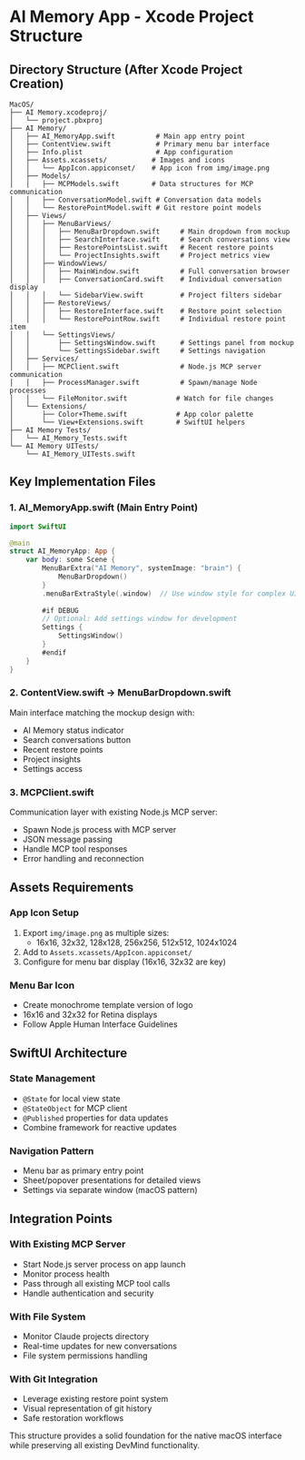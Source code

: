 # AI Memory App - Xcode Project Structure

## Directory Structure (After Xcode Project Creation)
```
MacOS/
├── AI Memory.xcodeproj/
│   └── project.pbxproj
├── AI Memory/
│   ├── AI_MemoryApp.swift          # Main app entry point
│   ├── ContentView.swift           # Primary menu bar interface
│   ├── Info.plist                  # App configuration
│   ├── Assets.xcassets/           # Images and icons
│   │   └── AppIcon.appiconset/    # App icon from img/image.png
│   ├── Models/
│   │   ├── MCPModels.swift        # Data structures for MCP communication
│   │   ├── ConversationModel.swift # Conversation data models  
│   │   └── RestorePointModel.swift # Git restore point models
│   ├── Views/
│   │   ├── MenuBarViews/
│   │   │   ├── MenuBarDropdown.swift     # Main dropdown from mockup
│   │   │   ├── SearchInterface.swift     # Search conversations view
│   │   │   ├── RestorePointsList.swift   # Recent restore points
│   │   │   └── ProjectInsights.swift     # Project metrics view
│   │   ├── WindowViews/
│   │   │   ├── MainWindow.swift          # Full conversation browser
│   │   │   ├── ConversationCard.swift    # Individual conversation display
│   │   │   └── SidebarView.swift         # Project filters sidebar
│   │   ├── RestoreViews/
│   │   │   ├── RestoreInterface.swift    # Restore point selection
│   │   │   └── RestorePointRow.swift     # Individual restore point item
│   │   └── SettingsViews/
│   │       ├── SettingsWindow.swift      # Settings panel from mockup
│   │       └── SettingsSidebar.swift     # Settings navigation
│   ├── Services/
│   │   ├── MCPClient.swift               # Node.js MCP server communication
│   │   ├── ProcessManager.swift          # Spawn/manage Node processes
│   │   └── FileMonitor.swift            # Watch for file changes
│   └── Extensions/
│       ├── Color+Theme.swift            # App color palette
│       └── View+Extensions.swift        # SwiftUI helpers
├── AI Memory Tests/
│   └── AI_Memory_Tests.swift
└── AI Memory UITests/
    └── AI_Memory_UITests.swift
```

## Key Implementation Files

### 1. AI_MemoryApp.swift (Main Entry Point)
```swift
import SwiftUI

@main
struct AI_MemoryApp: App {
    var body: some Scene {
        MenuBarExtra("AI Memory", systemImage: "brain") {
            MenuBarDropdown()
        }
        .menuBarExtraStyle(.window)  // Use window style for complex UI
        
        #if DEBUG
        // Optional: Add settings window for development
        Settings {
            SettingsWindow()
        }
        #endif
    }
}
```

### 2. ContentView.swift → MenuBarDropdown.swift
Main interface matching the mockup design with:
- AI Memory status indicator
- Search conversations button  
- Recent restore points
- Project insights
- Settings access

### 3. MCPClient.swift
Communication layer with existing Node.js MCP server:
- Spawn Node.js process with MCP server
- JSON message passing
- Handle MCP tool responses
- Error handling and reconnection

## Assets Requirements

### App Icon Setup
1. Export `img/image.png` as multiple sizes:
   - 16x16, 32x32, 128x128, 256x256, 512x512, 1024x1024
2. Add to `Assets.xcassets/AppIcon.appiconset/`
3. Configure for menu bar display (16x16, 32x32 are key)

### Menu Bar Icon
- Create monochrome template version of logo
- 16x16 and 32x32 for Retina displays
- Follow Apple Human Interface Guidelines

## SwiftUI Architecture

### State Management
- `@State` for local view state
- `@StateObject` for MCP client
- `@Published` properties for data updates
- Combine framework for reactive updates

### Navigation Pattern
- Menu bar as primary entry point
- Sheet/popover presentations for detailed views
- Settings via separate window (macOS pattern)

## Integration Points

### With Existing MCP Server
- Start Node.js server process on app launch
- Monitor process health
- Pass through all existing MCP tool calls
- Handle authentication and security

### With File System
- Monitor Claude projects directory
- Real-time updates for new conversations
- File system permissions handling

### With Git Integration
- Leverage existing restore point system
- Visual representation of git history
- Safe restoration workflows

This structure provides a solid foundation for the native macOS interface while preserving all existing DevMind functionality.